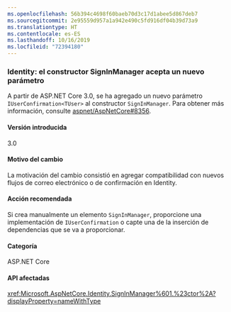 ```yaml
---
ms.openlocfilehash: 56b394c4698f60baeb70d3c17d1abee5d867deb7
ms.sourcegitcommit: 2e95559d957a1a942e490c5fd916df04b39d73a9
ms.translationtype: HT
ms.contentlocale: es-ES
ms.lasthandoff: 10/16/2019
ms.locfileid: "72394180"
---
```

### <a name="identity-signinmanager-constructor-accepts-new-parameter"></a>Identity: el constructor SignInManager acepta un nuevo parámetro

A partir de ASP.NET Core 3.0, se ha agregado un nuevo parámetro `IUserConfirmation<TUser>` al constructor `SignInManager`. Para obtener más información, consulte [aspnet/AspNetCore#8356](https://github.com/aspnet/AspNetCore/issues/8356).

#### <a name="version-introduced"></a>Versión introducida

3.0

#### <a name="reason-for-change"></a>Motivo del cambio

La motivación del cambio consistió en agregar compatibilidad con nuevos flujos de correo electrónico o de confirmación en Identity.

#### <a name="recommended-action"></a>Acción recomendada

Si crea manualmente un elemento `SignInManager`, proporcione una implementación de `IUserConfirmation` o capte una de la inserción de dependencias que se va a proporcionar.

#### <a name="category"></a>Categoría

ASP.NET Core

#### <a name="affected-apis"></a>API afectadas

<xref:Microsoft.AspNetCore.Identity.SignInManager%601.%23ctor%2A?displayProperty=nameWithType>

<!--

#### Affected APIs

`Overload:Microsoft.AspNetCore.Identity.SignInManager`1.#ctor`

-->
